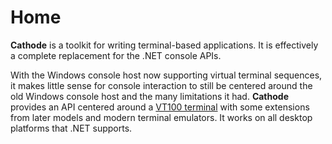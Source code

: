 # Home

**Cathode** is a toolkit for writing terminal-based applications. It is
effectively a complete replacement for the .NET console APIs.

With the Windows console host now supporting virtual terminal sequences, it
makes little sense for console interaction to still be centered around the old
Windows console host and the many limitations it had. **Cathode** provides an
API centered around a [VT100 terminal](https://vt100.net) with some extensions
from later models and modern terminal emulators. It works on all desktop
platforms that .NET supports.
